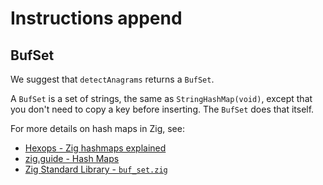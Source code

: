 # Instructions append

## BufSet

We suggest that `detectAnagrams` returns a `BufSet`.

A `BufSet` is a set of strings, the same as `StringHashMap(void)`, except that you don't need to copy a key before inserting.
The `BufSet` does that itself.

For more details on hash maps in Zig, see:

- [Hexops - Zig hashmaps explained][zig-hashmaps-explained]
- [zig.guide - Hash Maps][zig-guide-hashmaps]
- [Zig Standard Library - `buf_set.zig`][buf-set]

[buf-set]: https://github.com/ziglang/zig/blob/0.12.0/lib/std/buf_set.zig
[zig-hashmaps-explained]: https://devlog.hexops.com/2022/zig-hashmaps-explained/
[zig-guide-hashmaps]: https://zig.guide/standard-library/hashmaps
